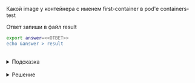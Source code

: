 Какой image у контейнера с именем first-container в pod'e containers-test

Ответ запиши в файл result

```bash
export answer=<<ОТВЕТ>>
echo &answer > result
```

<br>
<details><summary>Подсказка</summary>
<br>

Выполнив:

`kubectl describe containers-test`

Можно узнать расширенную информацию о pod'e, в том числе и image, которые используются для контейнеров

</details>

<br>
<details><summary>Решение</summary>
<br>

nginx

</details>


